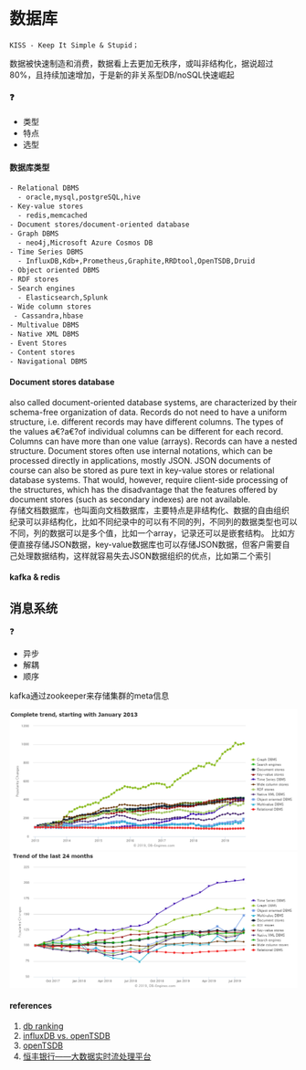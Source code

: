 # 数据库

```
KISS - Keep It Simple & Stupid；
```

数据被快速制造和消费，数据看上去更加无秩序，或叫非结构化，据说超过80%，且持续加速增加，于是新的非关系型DB/noSQL快速崛起


#### :question:
- 类型
- 特点
- 选型


#### 数据库类型
```
- Relational DBMS
  - oracle,mysql,postgreSQL,hive
- Key-value stores
  - redis,memcached
- Document stores/document-oriented database
- Graph DBMS
  - neo4j,Microsoft Azure Cosmos DB
- Time Series DBMS
  - InfluxDB,Kdb+,Prometheus,Graphite,RRDtool,OpenTSDB,Druid
- Object oriented DBMS
- RDF stores
- Search engines
  - Elasticsearch,Splunk
- Wide column stores
 - Cassandra,hbase
- Multivalue DBMS
- Native XML DBMS
- Event Stores
- Content stores
- Navigational DBMS
```

#### Document stores database
also called document-oriented database systems, are characterized by their schema-free organization of data.
Records do not need to have a uniform structure, i.e. different records may have different columns.
The types of the values a€?a€?of individual columns can be different for each record.
Columns can have more than one value (arrays).
Records can have a nested structure.
Document stores often use internal notations, which can be processed directly in applications, mostly JSON. 
JSON documents of course can also be stored as pure text in key-value stores or relational database systems. 
That would, however, require client-side processing of the structures, which has the disadvantage that the features offered by document stores (such as secondary indexes) are not available.
<br>存储文档数据库，也叫面向文档数据库，主要特点是非结构化、数据的自由组织
纪录可以非结构化，比如不同纪录中的可以有不同的列，不同列的数据类型也可以不同，列的数据可以是多个值，比如一个array，记录还可以是嵌套结构。
比如方便直接存储JSON数据，key-value数据库也可以存储JSON数据，但客户需要自己处理数据结构，这样就容易失去JSON数据组织的优点，比如第二个索引

#### kafka & redis

## 消息系统
:question:
- 异步
- 解耦
- 顺序

kafka通过zookeeper来存储集群的meta信息




![db trend](imgs/db/dbtrend.png)
![db trend 24 months](imgs/db/dbtrend24m.png)



#### references
1. [db ranking](https://db-engines.com/en/ranking)
1. [influxDB vs. openTSDB](http://blog.fatedier.com/2016/07/06/test-influxdb-and-opentsdb/)
1. [openTSDB](http://blog.fatedier.com/2016/07/04/research-of-time-series-database-opentsdb/)
1. [恒丰银行——大数据实时流处理平台](http://www.sohu.com/a/148106853_400678)

